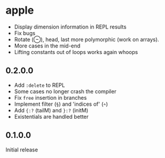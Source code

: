 # apple

  * Display dimension information in REPL results
  * Fix bugs
  * Rotate (⊖), head, last more polymorphic (work on arrays).
  * More cases in the mid-end
  * Lifting constants out of loops works again whoops

## 0.2.0.0

  * Add `:delete` to REPL
  * Some cases no longer crash the compiler
  * Fix `free` insertion in branches
  * Implement filter (`§`) and 'indices of' (`⩪`)
  * Add `{:?` (tailM) and `}:?` (initM)
  * Existentials are handled better

## 0.1.0.0

Initial release
